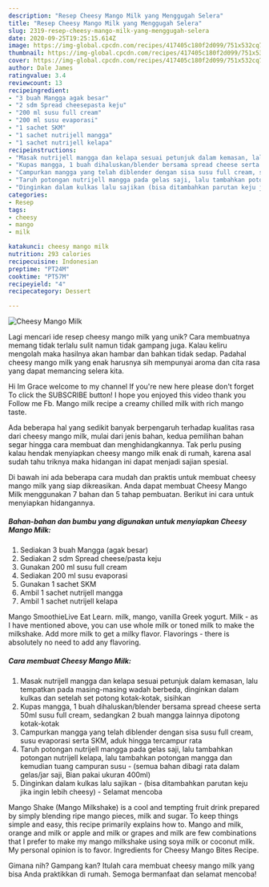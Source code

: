 ```yaml
---
description: "Resep Cheesy Mango Milk yang Menggugah Selera"
title: "Resep Cheesy Mango Milk yang Menggugah Selera"
slug: 2319-resep-cheesy-mango-milk-yang-menggugah-selera
date: 2020-09-25T19:25:15.614Z
image: https://img-global.cpcdn.com/recipes/417405c180f2d099/751x532cq70/cheesy-mango-milk-foto-resep-utama.jpg
thumbnail: https://img-global.cpcdn.com/recipes/417405c180f2d099/751x532cq70/cheesy-mango-milk-foto-resep-utama.jpg
cover: https://img-global.cpcdn.com/recipes/417405c180f2d099/751x532cq70/cheesy-mango-milk-foto-resep-utama.jpg
author: Dale James
ratingvalue: 3.4
reviewcount: 13
recipeingredient:
- "3 buah Mangga agak besar"
- "2 sdm Spread cheesepasta keju"
- "200 ml susu full cream"
- "200 ml susu evaporasi"
- "1 sachet SKM"
- "1 sachet nutrijell mangga"
- "1 sachet nutrijell kelapa"
recipeinstructions:
- "Masak nutrijell mangga dan kelapa sesuai petunjuk dalam kemasan, lalu tempatkan pada masing-masing wadah berbeda, dinginkan dalam kulkas dan setelah set potong kotak-kotak, sisihkan"
- "Kupas mangga, 1 buah dihaluskan/blender bersama spread cheese serta 50ml susu full cream, sedangkan 2 buah mangga lainnya dipotong kotak-kotak"
- "Campurkan mangga yang telah diblender dengan sisa susu full cream, susu evaporasi serta SKM, aduk hingga tercampur rata"
- "Taruh potongan nutrijell mangga pada gelas saji, lalu tambahkan potongan nutrijell kelapa, lalu tambahkan potongan mangga dan kemudian tuang campuran susu (semua bahan dibagi rata dalam gelas/jar saji, Bian pakai ukuran 400ml)"
- "Dinginkan dalam kulkas lalu sajikan (bisa ditambahkan parutan keju jika ingin lebih cheesy) Selamat mencoba"
categories:
- Resep
tags:
- cheesy
- mango
- milk

katakunci: cheesy mango milk 
nutrition: 293 calories
recipecuisine: Indonesian
preptime: "PT24M"
cooktime: "PT57M"
recipeyield: "4"
recipecategory: Dessert

---
```



![Cheesy Mango Milk](https://img-global.cpcdn.com/recipes/417405c180f2d099/751x532cq70/cheesy-mango-milk-foto-resep-utama.jpg)

Lagi mencari ide resep cheesy mango milk yang unik? Cara membuatnya memang tidak terlalu sulit namun tidak gampang juga. Kalau keliru mengolah maka hasilnya akan hambar dan bahkan tidak sedap. Padahal cheesy mango milk yang enak harusnya sih mempunyai aroma dan cita rasa yang dapat memancing selera kita.

Hi Im Grace welcome to my channel If you&#39;re new here please don&#39;t forget To click the SUBSCRIBE button! I hope you enjoyed this video thank you Follow me Fb. Mango milk recipe a creamy chilled milk with rich mango taste.

Ada beberapa hal yang sedikit banyak berpengaruh terhadap kualitas rasa dari cheesy mango milk, mulai dari jenis bahan, kedua pemilihan bahan segar hingga cara membuat dan menghidangkannya. Tak perlu pusing kalau hendak menyiapkan cheesy mango milk enak di rumah, karena asal sudah tahu triknya maka hidangan ini dapat menjadi sajian spesial.


Di bawah ini ada beberapa cara mudah dan praktis untuk membuat cheesy mango milk yang siap dikreasikan. Anda dapat membuat Cheesy Mango Milk menggunakan 7 bahan dan 5 tahap pembuatan. Berikut ini cara untuk menyiapkan hidangannya.

<!--inarticleads1-->

##### Bahan-bahan dan bumbu yang digunakan untuk menyiapkan Cheesy Mango Milk:

1. Sediakan 3 buah Mangga (agak besar)
1. Sediakan 2 sdm Spread cheese/pasta keju
1. Gunakan 200 ml susu full cream
1. Sediakan 200 ml susu evaporasi
1. Gunakan 1 sachet SKM
1. Ambil 1 sachet nutrijell mangga
1. Ambil 1 sachet nutrijell kelapa


Mango SmoothieLive Eat Learn. milk, mango, vanilla Greek yogurt. Milk - as I have mentioned above, you can use whole milk or toned milk to make the milkshake. Add more milk to get a milky flavor. Flavorings - there is absolutely no need to add any flavoring. 

<!--inarticleads2-->

##### Cara membuat Cheesy Mango Milk:

1. Masak nutrijell mangga dan kelapa sesuai petunjuk dalam kemasan, lalu tempatkan pada masing-masing wadah berbeda, dinginkan dalam kulkas dan setelah set potong kotak-kotak, sisihkan
1. Kupas mangga, 1 buah dihaluskan/blender bersama spread cheese serta 50ml susu full cream, sedangkan 2 buah mangga lainnya dipotong kotak-kotak
1. Campurkan mangga yang telah diblender dengan sisa susu full cream, susu evaporasi serta SKM, aduk hingga tercampur rata
1. Taruh potongan nutrijell mangga pada gelas saji, lalu tambahkan potongan nutrijell kelapa, lalu tambahkan potongan mangga dan kemudian tuang campuran susu - (semua bahan dibagi rata dalam gelas/jar saji, Bian pakai ukuran 400ml)
1. Dinginkan dalam kulkas lalu sajikan - (bisa ditambahkan parutan keju jika ingin lebih cheesy) - Selamat mencoba


Mango Shake (Mango Milkshake) is a cool and tempting fruit drink prepared by simply blending ripe mango pieces, milk and sugar. To keep things simple and easy, this recipe primarily explains how to. Mango and milk, orange and milk or apple and milk or grapes and milk are few combinations that I prefer to make my mango milkshake using soya milk or coconut milk. My personal opinion is to favor. Ingredients for Cheesy Mango Bites Recipe. 

Gimana nih? Gampang kan? Itulah cara membuat cheesy mango milk yang bisa Anda praktikkan di rumah. Semoga bermanfaat dan selamat mencoba!
